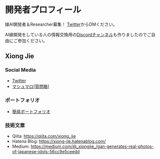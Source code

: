 # 開発者プロフィール
嫁AI開発者＆Researcher募集！
[Twitter](https://twitter.com/_xiongjie_)からDMください。

AI嫁開発をしている人の情報交換用の[Discordチャンネル](https://discord.gg/KtPxEqX)も作りましたのでご自由にご参加ください。

## Xiong Jie
### Social Media
* [Twitter](https://twitter.com/_xiongjie_)
* [マシュマロ[質問箱]](https://marshmallow-qa.com/_xiongjie_?utm_medium=url_text&utm_source=promotion)
### ポートフォリオ
* [簡易ポートフォリオ](https://togetter.com/li/1440582)

### 技術文章
* Qiita: https://qiita.com/xiong_jie
* Hatena Blog: https://xiong-jie.hatenablog.com/
* Medium: https://medium.com/@_xiongjie_/gan-generates-real-photos-of-japanese-idols-56cc9e5ceedd